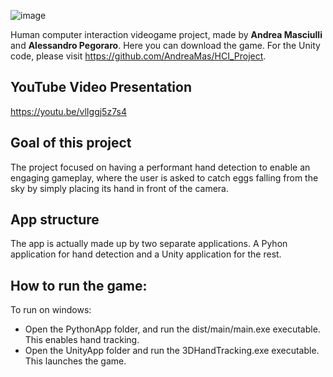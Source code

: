 ![image](https://user-images.githubusercontent.com/32450751/169312352-ed6df610-6867-4cef-9549-5026449c821c.png)

Human computer interaction videogame project, made by **Andrea Masciulli** and **Alessandro Pegoraro**. 
Here you can download the game. For the Unity code, please visit https://github.com/AndreaMas/HCI_Project.

## YouTube Video Presentation
https://youtu.be/vlIggj5z7s4

## Goal of this project
The project focused on having a performant hand detection to enable an engaging gameplay, where the user is asked to catch eggs falling from the sky by simply placing its hand in front of the camera.

## App structure
The app is actually made up by two separate applications. A Pyhon application for hand detection and a Unity application for the rest. 

## How to run the game:
To run on windows:
- Open the PythonApp folder, and run the dist/main/main.exe executable. This enables hand tracking.
- Open the UnityApp folder and run the 3DHandTracking.exe executable. This launches the game.


